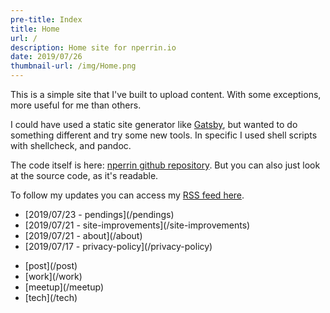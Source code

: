 ```yaml
---
pre-title: Index
title: Home
url: /
description: Home site for nperrin.io
date: 2019/07/26
thumbnail-url: /img/Home.png
---
```


This is a simple site that I've built to upload content. With some exceptions, more useful for me than others.

I could have used a static site generator like [Gatsby](https://gatsbyjs.org), but wanted to do something different and try some new tools. In specific I used shell scripts with shellcheck, and pandoc.

The code itself is here: [nperrin github repository](https://github.com/NormanPerrin/nperrin/tree/src). But you can also just look at the source code, as it's readable.

To follow my updates you can access my [RSS feed here](/feed/index.xml).

<nav id="file">
	<ul>
		<li>[2019/07/23 - pendings](/pendings)</li>
		<li>[2019/07/21 - site-improvements](/site-improvements)</li>
		<li>[2019/07/21 - about](/about)</li>
		<li>[2019/07/17 - privacy-policy](/privacy-policy)</li>
	</ul>
</nav>
<nav id="dir">
	<ul>
		<li>[post](/post)</li>
		<li>[work](/work)</li>
		<li>[meetup](/meetup)</li>
		<li>[tech](/tech)</li>
	</ul>
</nav>

